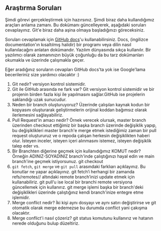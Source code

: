 ## Araştırma Soruları

Şimdi görevi gerçekleştirmek için hazırsınız. Şimdi biraz daha kullandığımız araçları anlama zamanı. Bu dokümanı güncelleyerek, aşağıdaki soruları cevaplayınız. Git'e biraz daha aşina olmaya başladığınızı göreceksiniz. 

Soruları cevaplamak için [GitHub docs](https://docs.github.com/en)'u kullanabilirsiniz. Docs, (ingilizce documentation'ın kısaltılmış halidir) bir programı veya dilin nasıl kullanılacağını anlatan dokümandır. Yazılım dünyasında sıkça kullanılır. Bir yazılımcı olarak zamanınızın büyük çoğunluğu da bu tarz dokümanları okumakla ve üzerinde çalışmakla geçer.

Eğer aradığınız soruların cevapları GitHub docs'ta yok ise Google'lama becerileriniz size yardımcı olacaktır :)

1. Git nedir?
    versiyon kontrol sistemidir.
2. Git ile GitHub arasında ne fark var?
    Git versiyon kontrol sistemidir ve bir projenin birden fazla kişi ile yapılmasını sağlar.GitHub ise projelerin saklandığı uzak sunucudur.
3. Neden bir branch oluşturuyoruz? 
    Üzerinde çalışılan kaynak kodun bir kopyasını oluşturarak geliştirmelerin orijinal koddan bağımsız olarak ilerlemesini sağlayabiliriz. 
4. Pull Request'in amacı nedir?
    Örnek verecek olursak, master branch üzerinden checkout ettiğimiz bir başka branch üzerinde değişiklik yapıp, bu değişiklikleri master branch'e merge etmek istediğimiz zaman bir pull request oluştururuz ve o repoda çalışan herkesin değişiklikten haberi olur. İsteyen inceler, isteyen içeri alınmasını istemez, isteyen değişiklik talep eder vs.
5. Bir Branchten diğerine geçmek için kullanıdığımız KOMUT nedir? Örneğin ADINIZ-SOYADINIZ branch'inde çalıştığınızı hayal edin ve main branch'ine geçmek istiyorsunuz.
    git checkout 
6. `git fetch`, `git merge` ve `git pull` arasındaki farklıarı açıklayınız. Bu konutlar ne yapar açıklayınız.
    git fetch‘i herhangi bir zamanda refs/remotes/<remote>/ altındaki remote branch’inizi update etmek için kullanabiliriz.
    git pull‘u ise local bir branchi remote versiyona güncellemek için kullanırız.
    git merge işlemi başka bir branch'deki değişiklikleri üzerinde çalıştığınız kendi branch'inize entegre etme işlemidir.
7. Merge conflict nedir?
    İki kişi aynı dosyayı ve aynı satırı değiştirirse ve git otomatik olarak merge edemezse bu durumda conflict yani çakışma olacaktır.
8. Merge conflict'i nasıl çözeriz?
    git status komutunu kullanırız ve hatanın nerede olduğunu bulup düzeltiriz.